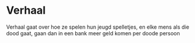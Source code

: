 # Verhaal
 Verhaal gaat over hoe ze spelen hun jeugd spelletjes, en elke mens als die dood gaat, gaan dan in een bank meer geld komen per doode persoon